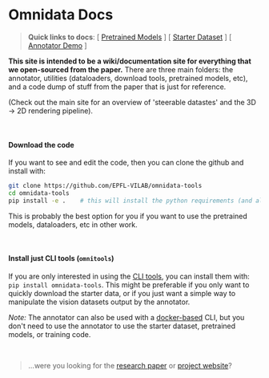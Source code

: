 # Omnidata Docs
> <strong>Quick links to docs</strong>: [ <a href='https://docs.omnidata.vision/pretrained.html'>Pretrained Models</a> ]  [ <a href='https://docs.omnidata.vision/starter_dataset.html'>Starter Dataset</a> ]  [ <a href='https://docs.omnidata.vision/annotator_usage.html'>Annotator Demo</a> ] 



**This site is intended to be a wiki/documentation site for everything that we open-sourced from the paper.** There are three main folders: the annotator, utilities (dataloaders, download tools, pretrained models, etc), and a code dump of stuff from the paper that is just for reference. 

(Check out the main site for an overview of 'steerable datastes' and the 3D → 2D rendering pipeline).



<br>

#### Download the code
If you want to see and edit the code, then you can clone the github and install with: 

```bash
git clone https://github.com/EPFL-VILAB/omnidata-tools
cd omnidata-tools
pip install -e .    # this will install the python requirements (and also install the CLI)
```
This is probably the best option for you if you want to use the pretrained models, dataloaders, etc in other work.

<br>


#### Install just CLI tools (`omnitools`)
If you are only interested in using the [CLI tools](/omnidata-tools/omnitools.html), you can install them with: `pip install omnidata-tools`. This might be preferable if you only want to quickly download the starter data, or if you just want a simple way to manipulate the vision datasets output by the annotator.

_Note:_ The annotator can also be used with a [docker-based](/omnidata-tools/annotator_usage.html) CLI, but you don't need to use the annotator to use the starter dataset, pretrained models, or training code.


<br>


> ...were you looking for the [research paper](//omnidata.vision/#paper) or [project website](//omnidata.vision)? 

<!-- <img src="https://raw.githubusercontent.com/alexsax/omnidata-tools/main/docs/images/omnidata_front_page.jpg?token=ABHLE3LC3U64F2QRVSOBSS3BPED24" alt="Website main page" style='max-width: 100%;'/> -->
